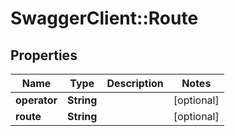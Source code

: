 # SwaggerClient::Route

## Properties
Name | Type | Description | Notes
------------ | ------------- | ------------- | -------------
**operator** | **String** |  | [optional] 
**route** | **String** |  | [optional] 


